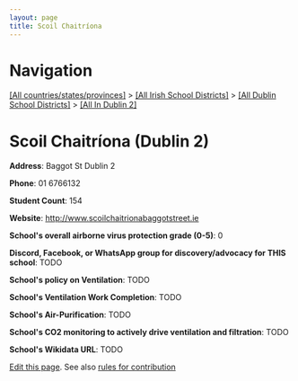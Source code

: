 ```yaml
---
layout: page
title: Scoil Chaitríona
---
```

# Navigation

[[All countries/states/provinces]](../../../..) > [[All Irish School Districts]](../../..) > [[All Dublin School Districts]](../..) > [[All In Dublin 2]](..)

# Scoil Chaitríona (Dublin 2)

**Address**: Baggot St Dublin 2

**Phone**: 01 6766132

**Student Count**: 154

**Website**: <http://www.scoilchaitrionabaggotstreet.ie>

**School's overall airborne virus protection grade (0-5)**: 0

**Discord, Facebook, or WhatsApp group for discovery/advocacy for THIS school**: TODO

**School's policy on Ventilation**: TODO

**School's Ventilation Work Completion**: TODO

**School's Air-Purification**: TODO

**School's CO2 monitoring to actively drive ventilation and filtration**: TODO

**School's Wikidata URL**: TODO


[Edit this page](https://github.com/ventilate-schools/Ireland/edit/main/./Dublin_2/Scoil_Chaitríona.md). See also [rules for contribution](../../../contribution-rules/)